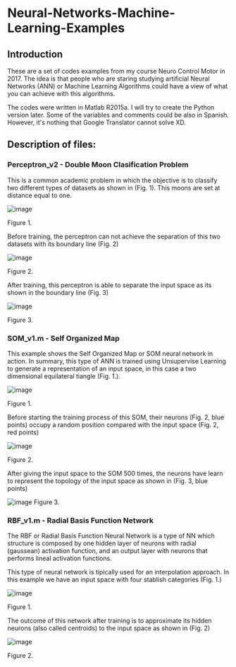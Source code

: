 # Neural-Networks-Machine-Learning-Examples

## Introduction

These are a set of codes examples from my course Neuro Control Motor in 2017. The idea is that people who are staring studying artificial Neural Networks (ANN) or Machine Learning Algorithms could have a view of what you can achieve with this algorithms.

The codes were written in Matlab R2015a. I will try to create the Python version later. Some of the variables and comments could be also in Spanish. However, it's nothing that Google Translator cannot solve XD.

## Description of files:

### Perceptron_v2 - Double Moon Clasification Problem

This is a common academic problem in which the objective is to classify two different types of datasets as shown in (Fig. 1). This moons are set at distance equal to one.

![image](https://user-images.githubusercontent.com/15948497/47255995-5a216900-d43e-11e8-924a-fdae78314d49.png)

Figure 1.

Before training, the perceptron can not achieve the separation of this two datasets with its boundary line (Fig. 2)

![image](https://user-images.githubusercontent.com/15948497/47256152-c309e080-d440-11e8-9c45-91fe222067b7.png)

Figure 2.

After training, this perceptron is able to separate the input space as its shown in the boundary line (Fig. 3)

![image](https://user-images.githubusercontent.com/15948497/47256203-7bd01f80-d441-11e8-806d-7a05b4933862.png)

Figure 3.

### SOM_v1.m - Self Organized Map

This example shows the Self Organized Map or SOM neural network in action. In summary, this type of ANN is trained using Unsupervise Learning to generate a representation of an input space, in this case a two dimensional equilateral tiangle (Fig. 1.).

![image](https://user-images.githubusercontent.com/15948497/47254783-381eeb00-d42c-11e8-8109-7d9229022640.png)

Figure 1.

Before starting the training process of this SOM, their neurons (Fig. 2, blue points) occupy a random position compared with the input space (Fig. 2, red points)

![image](https://user-images.githubusercontent.com/15948497/47254471-bb3e4200-d428-11e8-85c3-b1b68948439a.png)

Figure 2.

After giving the input space to the SOM 500 times, the neurons have learn to represent the topology of the input space as shown in (Fig. 3, blue points)

![image](https://user-images.githubusercontent.com/15948497/47254677-29840400-d42b-11e8-971c-67adeb52351d.png)
Figure 3.

### RBF_v1.m - Radial Basis Function Network

The RBF or Radial Basis Function Neural Network is a type of NN which structure is composed by one hidden layer of neurons with radial (gaussean) activation function, and an output layer  with neurons that performs lineal activation functions. 

This type of neural network is tipically used for an interpolation approach. In this example we have an input space with four stablish categories (Fig. 1.)

![image](https://user-images.githubusercontent.com/15948497/47255801-d23a5f80-d43b-11e8-9dde-ea99b7201451.png)

Figure 1.

The outcome of this network after training is to approximate its hidden neurons (also called centroids) to the input space as shown in (Fig. 2)

![image](https://user-images.githubusercontent.com/15948497/47255855-568ce280-d43c-11e8-9204-f231b283e6ab.png)

Figure 2.
